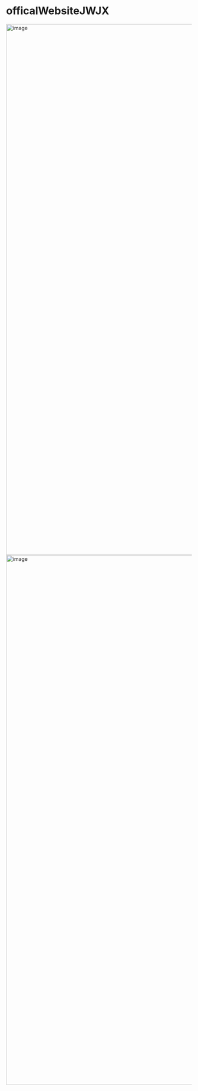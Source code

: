 # officalWebsiteJWJX

<img width="1439" alt="image" src="https://user-images.githubusercontent.com/57694784/196686984-e6454df1-32dc-4b9b-a755-971471e969b8.png">
<img width="1436" alt="image" src="https://user-images.githubusercontent.com/57694784/196687040-ca398b86-b627-4b52-9d46-c60031743096.png">
